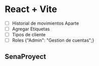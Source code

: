 # React + Vite
- [ ] Historial de movimientos Aparte
- [ ] Agregar Etiquetas
- [ ] Tipos de cliente 
- [ ] Roles {"Admin": "Gestion de cuentas";}
## SenaProyect
